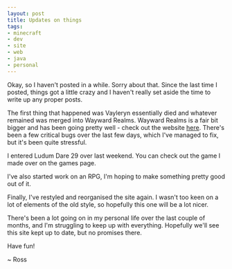 ```yaml
---
layout: post
title: Updates on things
tags:
- minecraft
- dev
- site
- web
- java
- personal
---
```

Okay, so I haven't posted in a while.
Sorry about that.
Since the last time I posted, things got a little crazy and I haven't really set aside the time to write up any proper posts.

The first thing that happened was Vayleryn essentially died and whatever remained was merged into Wayward Realms.
Wayward Realms is a fair bit bigger and has been going pretty well - check out the website [here](http://wayward-realms.net/).
There's been a few critical bugs over the last few days, which I've managed to fix, but it's been quite stressful.

I entered Ludum Dare 29 over last weekend. You can check out the game I made over on the games page.

I've also started work on an RPG, I'm hoping to make something pretty good out of it.

Finally, I've restyled and reorganised the site again. I wasn't too keen on a lot of elements of the old style, so hopefully this one will be a lot nicer.

There's been a lot going on in my personal life over the last couple of months, and I'm struggling to keep up with everything. Hopefully we'll see this site kept up to date, but no promises there.

Have fun!

~ Ross
